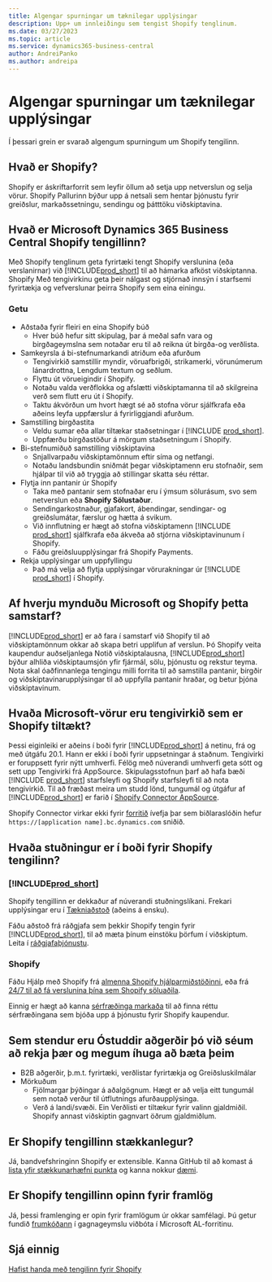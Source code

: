 ```yaml
---
title: Algengar spurningar um tæknilegar upplýsingar
description: Upp+ um innleiðingu sem tengist Shopify tenglinum.
ms.date: 03/27/2023
ms.topic: article
ms.service: dynamics365-business-central
author: AndreiPanko
ms.author: andreipa
---
```


# <a name="faq-for-technical-details" />Algengar spurningar um tæknilegar upplýsingar

Í þessari grein er svarað algengum spurningum um Shopify tengilinn.

## <a name="what-is-shopify" />Hvað er Shopify?

Shopify er áskriftarforrit sem leyfir öllum að setja upp netverslun og selja vörur.  Shopify Pallurinn býður upp á netsali sem hentar þjónustu fyrir greiðslur, markaðssetningu, sendingu og þátttöku viðskiptavina.

## <a name="what-is-the-microsoft-dynamics-365-business-central-shopify-connector" />Hvað er Microsoft Dynamics 365 Business Central Shopify tengillinn?

Með Shopify tenglinum geta fyrirtæki tengt Shopify verslunina (eða verslanirnar) við [!INCLUDE[prod_short](../includes/prod_short.md)] til að hámarka afköst viðskiptanna.  Shopify Með tengivirkinu geta þeir nálgast og stjórnað innsýn í starfsemi fyrirtækja og vefverslunar þeirra  Shopify  sem eina einingu.

### <a name="capabilities" />Getu

- Aðstaða fyrir fleiri en eina  Shopify  búð
  - Hver búð hefur sitt skipulag, þar á meðal safn vara og birgðageymslna sem notaðar eru til að reikna út birgða-og verðlista.  
- Samkeyrsla á bi-stefnumarkandi atriðum eða afurðum
  - Tengivirkið samstillir myndir, vöruafbrigði, strikamerki, vörunúmerum lánardrottna, Lengdum textum og seðlum.  
  - Flyttu út vörueigindir í Shopify.  
  - Notaðu valda verðflokka og afslætti viðskiptamanna til að skilgreina verð sem flutt eru út í Shopify.  
  - Taktu ákvörðun um hvort hægt sé að stofna vörur sjálfkrafa eða aðeins leyfa uppfærslur á fyrirliggjandi afurðum.  
- Samstilling birgðastita
  - Veldu sumar eða allar tiltækar staðsetningar í [!INCLUDE [prod_short](../includes/prod_short.md)].  
  - Uppfærðu birgðastöður á mörgum staðsetningum í Shopify.  
- Bi-stefnumiðuð samstilling viðskiptavina
  - Snjallvarpaðu viðskiptamönnum eftir síma og netfangi.  
  - Notaðu landsbundin sniðmát þegar viðskiptamenn eru stofnaðir, sem hjálpar til við að tryggja að stillingar skatta séu réttar.  
- Flytja inn pantanir úr Shopify
  - Taka með pantanir sem stofnaðar eru í ýmsum sölurásum, svo sem netverslun eða  **Shopify  Sölustaður**.
  - Sendingarkostnaður, gjafakort, ábendingar, sendingar- og greiðslumátar, færslur og hætta á svikum.  
  - Við innflutning er hægt að stofna viðskiptamenn  [!INCLUDE [prod_short](../includes/prod_short.md)]  sjálfkrafa eða ákveða að stjórna viðskiptavinunum í Shopify.  
  - Fáðu greiðsluupplýsingar frá Shopify Payments.
- Rekja upplýsingar um uppfyllingu
  - Það má velja að flytja upplýsingar vörurakningar úr [!INCLUDE [prod_short](../includes/prod_short.md)] í Shopify.  

## <a name="why-did-microsoft-and-shopify-form-this-partnership" />Af hverju mynduðu Microsoft og Shopify þetta samstarf?

[!INCLUDE[prod_short](../includes/prod_long.md)] er að fara í samstarf við Shopify til að viðskiptamönnum okkar að skapa betri upplifun af verslun. Þó  Shopify  veita kaupendur auðseljanlega Notið viðskiptalausna,  [!INCLUDE[prod_short](../includes/prod_short.md)]  býður alhliða viðskiptaumsjón yfir fjármál, sölu, þjónustu og rekstur teyma. Nota skal óaðfinnanlega tengingu milli forrita til að samstilla pantanir, birgðir og viðskiptavinarupplýsingar til að uppfylla pantanir hraðar, og betur þjóna viðskiptavinum.

## <a name="which-microsoft-products-are-the-shopify-connector-available-for" />Hvaða Microsoft-vörur eru tengivirkið sem er  Shopify  tiltækt?

Þessi eiginleiki er aðeins í boði fyrir [!INCLUDE[prod_short](../includes/prod_short.md)] á netinu, frá og með útgáfu 20.1. Hann er ekki í boði fyrir uppsetningar á staðnum. Tengivirki er foruppsett fyrir nýtt umhverfi. Félög með núverandi umhverfi geta sótt og sett upp Tengivirki frá AppSource. Skipulagsstofnun þarf að hafa bæði  [!INCLUDE [prod_short](../includes/prod_short.md)]  starfsleyfi og  Shopify  starfsleyfi til að nota tengivirkið. Til að fræðast meira um studd lönd, tungumál og útgáfur af  [!INCLUDE[prod_short](../includes/prod_short.md)] er farið í  [Shopify  Connector AppSource](https://go.microsoft.com/fwlink/?linkid=2196238).

 Shopify Connector virkar ekki fyrir  [forritið](/dynamics365/business-central/dev-itpro/deployment/embed-app-overview) ívefja þar sem biðlaraslóðin hefur  `https://[application name].bc.dynamics.com`  sniðið.

## <a name="what-support-is-offered-for-the-shopify-connector" />Hvaða stuðningur er í boði fyrir Shopify tengilinn?

### [!INCLUDE[prod_short](../includes/prod_short.md)]

Shopify tengillinn er dekkaður af núverandi stuðningslíkani. Frekari upplýsingar eru í [Tækniaðstoð](/dynamics365/business-central/dev-itpro/administration//manage-technical-support) (aðeins á ensku).

Fáðu aðstoð frá ráðgjafa sem þekkir  Shopify  tengin fyrir  [!INCLUDE[prod_short](../includes/prod_short.md)], til að mæta þínum einstöku þörfum í viðskiptum. Leita í  [ráðgjafaþjónustu](https://aka.ms/BCShopifyConsultant).

### <a name="shopify" />Shopify

Fáðu Hjálp með  Shopify  frá  [almenna  Shopify  hjálparmiðstöðinni](https://help.shopify.com/), eða frá  [24/7 til að fá verslunina þína sem  Shopify  söluaðila](https://help.shopify.com/questions#/).

Einnig er hægt að kanna  [sérfræðinga markaða](https://experts.shopify.com/)  til að finna réttu sérfræðingana sem bjóða upp á þjónustu fyrir  Shopify  kaupendur.

## <a name="currently-unsupported-features-however-were-tracking-them-and-may-consider-adding-them" />Sem stendur eru Óstuddir aðgerðir þó við séum að rekja þær og megum íhuga að bæta þeim

- B2B aðgerðir, þ.m.t. fyrirtæki, verðlistar fyrirtækja og Greiðsluskilmálar
- Mörkuðum
  - Fjölmargar þýðingar á aðalgögnum. Hægt er að velja eitt tungumál sem notað verður til útflutnings afurðaupplýsinga.
  - Verð á landi/svæði. Ein Verðlisti er tiltækur fyrir valinn gjaldmiðil. Shopify annast viðskiptin gagnvart öðrum gjaldmiðlum.

## <a name="is-the-shopify-connector-extensible" />Er Shopify tengillinn stækkanlegur?

Já, bandvefshringinn  Shopify  er extensible. Kanna GitHub til að komast á  [lista yfir stækkunarhæfni punkta](https://github.com/microsoft/ALAppExtensions/tree/main/Apps/W1/Shopify)  og kanna nokkur  [dæmi](https://github.com/microsoft/ALAppExtensions/blob/main/Apps/W1/Shopify/extensibility_examples.md).

## <a name="is-the-shopify-connector-open-for-contribution" />Er Shopify tengillinn opinn fyrir framlög

Já, þessi framlenging er opin fyrir framlögum úr okkar samfélagi. Þú getur fundið [frumkóðann](https://github.com/microsoft/ALAppExtensions/tree/main/Apps/W1/Shopify) í gagnageymslu viðbóta í Microsoft AL-forritinu.

## <a name="see-also" />Sjá einnig

[Hafist handa með tengilinn fyrir Shopify](get-started.md)  
